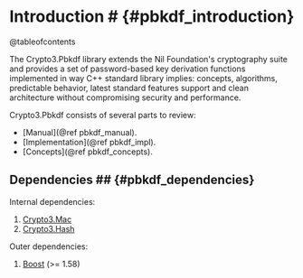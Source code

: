 # Introduction # {#pbkdf_introduction}

@tableofcontents

The Crypto3.Pbkdf library extends the Nil Foundation's cryptography suite and provides a set of password-based key
 derivation functions implemented in way C++ standard library implies: concepts, algorithms, predictable behavior, latest standard features support and clean architecture without compromising security and performance.
 
Crypto3.Pbkdf consists of several parts to review:
* [Manual](@ref pbkdf_manual).
* [Implementation](@ref pbkdf_impl).
* [Concepts](@ref pbkdf_concepts).

## Dependencies ## {#pbkdf_dependencies}

Internal dependencies:

1. [Crypto3.Mac](https://github.com/alloc-init/block.git)
2. [Crypto3.Hash](https://github.com/alloc-init/hash.git)

Outer dependencies:
1. [Boost](https://boost.org) (>= 1.58)
